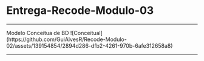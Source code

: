 # Entrega-Recode-Modulo-03
<hr>
Modelo Conceitua de BD
![Conceitual](https://github.com/GuiAlvesR/Recode-Modulo-02/assets/139154854/2894d286-dfb2-4261-970b-6afe312658a8)
<hr>
